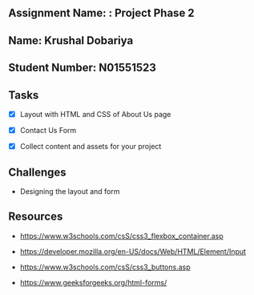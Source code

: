 ## Assignment Name: : Project Phase 2



## Name: Krushal Dobariya



## Student Number: N01551523



## Tasks



- [x] Layout with HTML and CSS of About Us page

- [x] Contact Us Form

- [x] Collect content and assets for your project




## Challenges


- Designing the layout and form



## Resources


- https://www.w3schools.com/csS/css3_flexbox_container.asp

- https://developer.mozilla.org/en-US/docs/Web/HTML/Element/Input

- https://www.w3schools.com/csS/css3_buttons.asp

- https://www.geeksforgeeks.org/html-forms/









